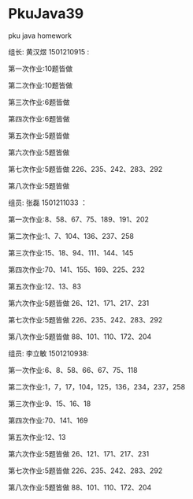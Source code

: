 # PkuJava39
pku java homework
<html>
<p>组长: 黄汉煜  1501210915 :</p>
<p>第一次作业:10题皆做</p>
<p>第二次作业:10题皆做</p>
<p>第三次作业:6题皆做</p>
<p>第四次作业:6题皆做</p>
<p>第五次作业:5题皆做</p>
<p>第六次作业:5题皆做</p>
<p>第七次作业:5题皆做 226、235、242、283、292</p>
<p>第八次作业:5题皆做 </p>
<p>组员: 张磊  1501211033 ：</p>
<p>第一次作业:8、58、67、75、189、191、202</p>
<p>第二次作业:1、7、104、136、237、258</p>
<p>第三次作业:15、18、94、111、144、145</p>
<p>第四次作业:70、141、155、169、225、232</p>
<p>第五次作业:12、13、83</p>
<p>第六次作业:5题皆做 26、121、171、217、231</p>
<p>第七次作业:5题皆做 226、235、242、283、292</p>
<p>第八次作业:5题皆做 88、101、110、172、204</p>
<p>组员: 李立敏  1501210938: </p>
<p>第一次作业:6、8、58、66、67、75、118</p>
<p>第二次作业:1，7，17，104，125，136，234，237，258</p>
<p>第三次作业:9、15、16、18</p>
<p>第四次作业:70、141、169</p>
<p>第五次作业:12、13</p>
<p>第六次作业:5题皆做 26、121、171、217、231</p>
<p>第七次作业:5题皆做 226、235、242、283、292</p>
<p>第八次作业:5题皆做 88、101、110、172、204</p>
</html>
